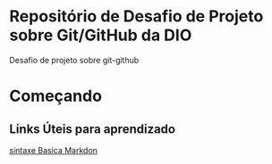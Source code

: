 # Repositório de Desafio de Projeto sobre Git/GitHub da DIO
Desafio de projeto sobre git-github

# Começando
## Links Úteis para  aprendizado
[     sintaxe Basica Markdon](https://www.markdownguide.org/getting-started/)
